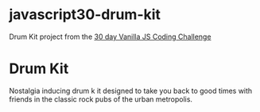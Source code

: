 # javascript30-drum-kit

Drum Kit project from the [30 day Vanilla JS Coding Challenge](https://javascript30.com/)

# Drum Kit

Nostalgia inducing drum k it designed to take you back to good times with friends in the classic rock pubs of the urban metropolis.

